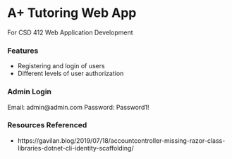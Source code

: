 ﻿A+ Tutoring Web App
====================
For CSD 412 Web Application Development

<h3>Features</h3>
<ul>
	<li>Registering and login of users</li>
	<li>Different levels of user authorization</li>
</ul>

<h3>Admin Login</h3>
<p>
Email: admin@admin.com
Password: Password1!
</p>

<h3>Resources Referenced</h3>
<ul>
	<li>https://gavilan.blog/2019/07/18/accountcontroller-missing-razor-class-libraries-dotnet-cli-identity-scaffolding/</li>
</ul>